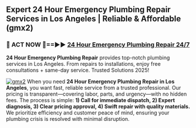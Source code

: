 ## Expert 24 Hour Emergency Plumbing Repair Services in Los Angeles | Reliable & Affordable (gmx2)  

<h3>🚿 ACT NOW 🌟==►► <a href="https://tinyurl.com/2ne6vx2x" rel="nofollow">24 Hour Emergency Plumbing Repair 24/7</a></h3>

**24 Hour Emergency Plumbing Repair** provides top-notch plumbing services in Los Angeles. From repairs to installations, enjoy free consultations + same-day service. Trusted Solutions 2025!

[![gmx2](https://i.imgur.com/4PFF4AK.jpeg)](https://tinyurl.com/2ne6vx2x)
When you need **24 Hour Emergency Plumbing Repair in Los Angeles**, you want fast, reliable service from a trusted professional. Our pricing is transparent—covering labor, parts, and urgency—with no hidden fees. The process is simple: **1) Call for immediate dispatch, 2) Expert diagnosis, 3) Clear pricing approval, 4) Swift repair with quality materials.** We prioritize efficiency and customer peace of mind, ensuring your plumbing crisis is resolved with minimal disruption.